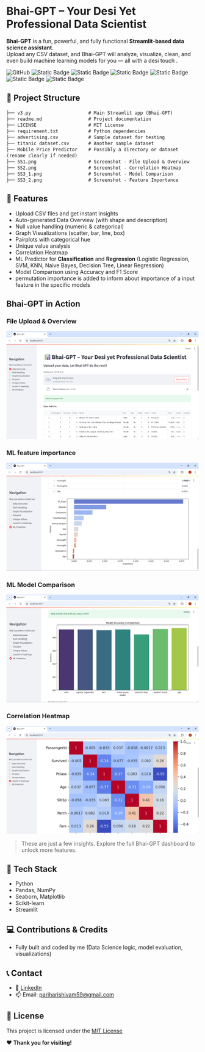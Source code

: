 # **Bhai-GPT – Your Desi Yet Professional Data Scientist**

**Bhai-GPT** is a fun, powerful, and fully functional **Streamlit-based data science assistant**.  
Upload any CSV dataset, and Bhai-GPT will analyze, visualize, clean, and even build machine learning models for you — all with a desi touch .

![GitHub](https://img.shields.io/github/license/shivamparihari-46/Bhai-GPT)
![Static Badge](https://img.shields.io/badge/streamlit-v1.37.1-green)
![Static Badge](https://img.shields.io/badge/pandas-v2.2.2-green)
![Static Badge](https://img.shields.io/badge/matplotlib-v3.9.2-blue)
![Static Badge](https://img.shields.io/badge/seaborn-v0.13.2-blue)
![Static Badge](https://img.shields.io/badge/sklearn-v1.5.1-blue)
![Static Badge](https://img.shields.io/badge/xgboost-v3.0.2-blue)

## 📁 Project Structure

```
├── v3.py                     # Main Streamlit app (Bhai-GPT)
├── readme.md                 # Project documentation
├── LICENSE                   # MIT License
├── requirement.txt           # Python dependencies
├── advertising.csv           # Sample dataset for testing
├── titanic dataset.csv       # Another sample dataset
├── Mobile Price Predictor    # Possibly a directory or dataset (rename clearly if needed)
├── SS1.png                   # Screenshot - File Upload & Overview
├── SS2.png                   # Screenshot - Correlation Heatmap
├── SS3_1.png                 # Screenshot - Model Comparison
├── SS3_2.png                 # Screenshot - Feature Importance
```

## 🚀 Features

-  Upload CSV files and get instant insights
-  Auto-generated Data Overview (with shape and description)
-  Null value handling (numeric & categorical)
-  Graph Visualizations (scatter, bar, line, box)
-  Pairplots with categorical hue
-  Unique value analysis
-  Correlation Heatmap
-  ML Predictor for **Classification** and **Regression** (Logistic Regression, SVM, KNN,        Naive Bayes, Decision Tree, Linear Regression)
-  Model Comparison using Accuracy and F1 Score
-  permutation importance is added to inform about importance of a input feature in the specific models

##  Bhai-GPT in Action

### File Upload & Overview
![File Upload](SS1.png)

### ML feature importance
![ML Prediction](SS3_2.png)

### ML Model Comparison
![ML Comparison](SS3_1.png)

### Correlation Heatmap
![Heatmap](SS2.png)

>  These are just a few insights. Explore the full Bhai-GPT dashboard to unlock more features.

## 🧰 Tech Stack

-  Python
-  Pandas, NumPy
-  Seaborn, Matplotlib
-  Scikit-learn
-  Streamlit


## 💻 Contributions & Credits

* Fully built and coded by me (Data Science logic, model evaluation, visualizations)


## 📞 Contact

* 🔗 [LinkedIn](https://www.linkedin.com/in/shivam-parihari-40746a325)
* 📫 Email: [pariharishivam59@gmail.com](mailto:pariharishivam59@gmail.com)


## 📄 License
This project is licensed under the [MIT License](LICENSE)

❤️ **Thank you for visiting!** 
